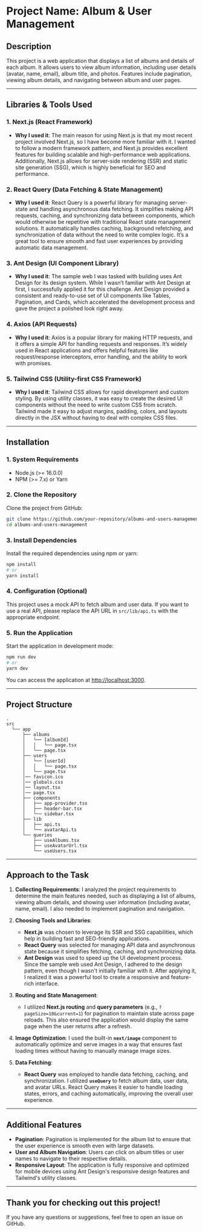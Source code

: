 # Project Name: **Album & User Management**

## Description

This project is a web application that displays a list of albums and details of each album. It allows users to view album information, including user details (avatar, name, email), album title, and photos. Features include pagination, viewing album details, and navigating between album and user pages.

---

## Libraries & Tools Used

### 1. **Next.js** (React Framework)

* **Why I used it**: The main reason for using Next.js is that my most recent project involved Next.js, so I have become more familiar with it. I wanted to follow a modern framework pattern, and Next.js provides excellent features for building scalable and high-performance web applications. Additionally, Next.js allows for server-side rendering (SSR) and static site generation (SSG), which is highly beneficial for SEO and performance.

### 2. **React Query** (Data Fetching & State Management)

* **Why I used it**: React Query is a powerful library for managing server-state and handling asynchronous data fetching. It simplifies making API requests, caching, and synchronizing data between components, which would otherwise be repetitive with traditional React state management solutions. It automatically handles caching, background refetching, and synchronization of data without the need to write complex logic. It’s a great tool to ensure smooth and fast user experiences by providing automatic data management.

### 3. **Ant Design** (UI Component Library)

* **Why I used it**: The sample web I was tasked with building uses Ant Design for its design system. While I wasn’t familiar with Ant Design at first, I successfully applied it for this challenge. Ant Design provided a consistent and ready-to-use set of UI components like Tables, Pagination, and Cards, which accelerated the development process and gave the project a polished look right away.

### 4. **Axios** (API Requests)

* **Why I used it**: Axios is a popular library for making HTTP requests, and it offers a simple API for handling requests and responses. It’s widely used in React applications and offers helpful features like request/response interceptors, error handling, and the ability to work with promises.

### 5. **Tailwind CSS** (Utility-first CSS Framework)

* **Why I used it**: Tailwind CSS allows for rapid development and custom styling. By using utility classes, it was easy to create the desired UI components without the need to write custom CSS from scratch. Tailwind made it easy to adjust margins, padding, colors, and layouts directly in the JSX without having to deal with complex CSS files.

---

## Installation

### 1. **System Requirements**

* Node.js (>= 16.0.0)
* NPM (>= 7.x) or Yarn

### 2. **Clone the Repository**

Clone the project from GitHub:

```bash
git clone https://github.com/your-repository/albums-and-users-management.git
cd albums-and-users-management
```

### 3. **Install Dependencies**

Install the required dependencies using npm or yarn:

```bash
npm install
# or
yarn install
```

### 4. **Configuration (Optional)**

This project uses a mock API to fetch album and user data. If you want to use a real API, please replace the API URL in `src/lib/api.ts` with the appropriate endpoint.

### 5. **Run the Application**

Start the application in development mode:

```bash
npm run dev
# or
yarn dev
```

You can access the application at [http://localhost:3000](http://localhost:3000).

---

## Project Structure

```
.
src
  └── app
      ├── albums
      │   └── [albumId]
      │   │   └── page.tsx
      │   └── page.tsx
      ├── users
      │   └── [userId]
      │   │   └── page.tsx
      │   └── page.tsx
      │── favicon.ico
      │── globals.css
      │── layout.tsx
      │── page.tsx
      ├── components
      │   ├── app-provider.tsx
      │   ├── header-bar.tsx
      │   └── sidebar.tsx
      ├── lib
      │   ├── api.ts
      │   └── avatarApi.ts
      └── queries
          ├── useAlbums.tsx
          ├── useAvatarUrl.tsx
          └── useUsers.tsx

```

---

## Approach to the Task

1. **Collecting Requirements**: I analyzed the project requirements to determine the main features needed, such as displaying a list of albums, viewing album details, and showing user information (including avatar, name, email). I also needed to implement pagination and navigation.

2. **Choosing Tools and Libraries**:

   * **Next.js** was chosen to leverage its SSR and SSG capabilities, which help in building fast and SEO-friendly applications.
   * **React Query** was selected for managing API data and asynchronous state because it simplifies fetching, caching, and synchronizing data.
   * **Ant Design** was used to speed up the UI development process. Since the sample web used Ant Design, I adhered to the design pattern, even though I wasn't initially familiar with it. After applying it, I realized it was a powerful tool to create a responsive and feature-rich interface.

3. **Routing and State Management**:

   * I utilized **Next.js routing** and **query parameters** (e.g., `?pageSize=10&current=1`) for pagination to maintain state across page reloads. This also ensured the application would display the same page when the user returns after a refresh.

4. **Image Optimization**: I used the built-in **`next/image`** component to automatically optimize and serve images in a way that ensures fast loading times without having to manually manage image sizes.

5. **Data Fetching**:

   * **React Query** was employed to handle data fetching, caching, and synchronization. I utilized **`useQuery`** to fetch album data, user data, and avatar URLs. React Query makes it easier to handle loading states, errors, and caching automatically, improving the overall user experience.

---

## Additional Features

* **Pagination**: Pagination is implemented for the album list to ensure that the user experience is smooth even with large datasets.
* **User and Album Navigation**: Users can click on album titles or user names to navigate to their respective details.
* **Responsive Layout**: The application is fully responsive and optimized for mobile devices using Ant Design's responsive design features and Tailwind's utility classes.

---

## Thank you for checking out this project!

If you have any questions or suggestions, feel free to open an issue on GitHub.
